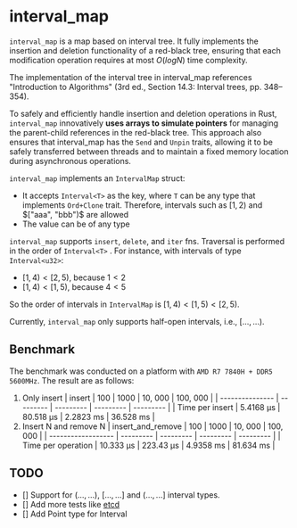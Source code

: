 # interval_map

`interval_map` is a map based on interval tree. It fully implements the insertion and deletion functionality of a red-black tree, ensuring that each modification operation requires at most $O(logN)$ time complexity.

The implementation of the interval tree in interval_map references "Introduction to Algorithms" (3rd ed., Section 14.3: Interval trees, pp. 348–354).

To safely and efficiently handle insertion and deletion operations in Rust, `interval_map` innovatively **uses arrays to simulate pointers** for managing the parent-child references in the red-black tree. This approach also ensures that interval_map has the `Send` and `Unpin` traits, allowing it to be safely transferred between threads and to maintain a fixed memory location during asynchronous operations.

`interval_map` implements an `IntervalMap` struct:
- It accepts `Interval<T>` as the key, where `T` can be any type that implements `Ord+Clone` trait. Therefore, intervals such as $[1, 2)$ and $["aaa", "bbb")$ are allowed
- The value can be of any type

`interval_map` supports `insert`, `delete`, and `iter` fns. Traversal is performed in the order of `Interval<T>` . For instance, with intervals of type `Interval<u32>`:
- $[1,4)<[2,5)$, because $1<2$
- $[1,4)<[1,5)$, because $4<5$

So the order of intervals in `IntervalMap` is $[1,4)<[1,5)<[2,5)$.

Currently, `interval_map` only supports half-open intervals, i.e., $[...,...)$.

## Benchmark

The benchmark was conducted on a platform with `AMD R7 7840H + DDR5 5600MHz`. The result are as follows:
1. Only insert
    | insert          | 100       | 1000      | 10, 000   | 100, 000  |
    | --------------- | --------- | --------- | --------- | --------- |
    | Time per insert | 5.4168 µs | 80.518 µs | 2.2823 ms | 36.528 ms |
2. Insert N and remove N
    | insert_and_remove  | 100       | 1000      | 10, 000   | 100, 000  |
    | ------------------ | --------- | --------- | --------- | --------- |
    | Time per operation | 10.333 µs | 223.43 µs | 4.9358 ms | 81.634 ms |

## TODO
- [] Support for $(...,...)$, $[...,...]$ and $(...,...]$ interval types.
- [] Add more tests like [etcd](https://github.com/etcd-io/etcd/blob/main/pkg/adt/interval_tree_test.go)
- [] Add Point type for Interval
